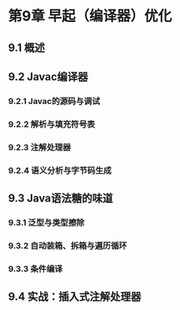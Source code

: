 # 第9章 早起（编译器）优化

## 9.1 概述

## 9.2 Javac编译器

### 9.2.1 Javac的源码与调试

### 9.2.2 解析与填充符号表

### 9.2.3 注解处理器

### 9.2.4 语义分析与字节码生成 

## 9.3 Java语法糖的味道

### 9.3.1 泛型与类型擦除

### 9.3.2 自动装箱、拆箱与遍历循环

### 9.3.3 条件编译

## 9.4 实战：插入式注解处理器

